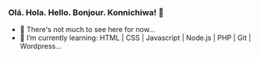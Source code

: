 ### Olá. Hola. Hello. Bonjour. Konnichiwa! 👋

- 🔭 There's not much to see here for now...
- 🌱 I’m currently learning: HTML | CSS | Javascript | Node.js | PHP | Git | Wordpress...

<!--
**RafaelSaga/RafaelSaga** is a ✨ _special_ ✨ repository because its `README.md` (this file) appears on your GitHub profile.

Here are some ideas to get you started:

- 🔭 I’m currently working on ...
- 🌱 I’m currently learning ...
- 👯 I’m looking to collaborate on ...
- 🤔 I’m looking for help with ...
- 💬 Ask me about ...
- 📫 How to reach me: ...
- 😄 Pronouns: ...
- ⚡ Fun fact: ...
-->
